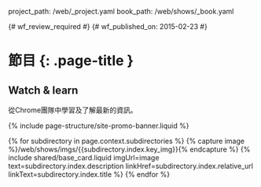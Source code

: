 project_path: /web/_project.yaml
book_path: /web/shows/_book.yaml

{# wf_review_required #}
{# wf_published_on: 2015-02-23 #}

# 節目 {: .page-title }




<div class="wf-subheading">
  <div class="page-content">
    <h2>Watch &amp; learn</h2>
    <p class="mdl-typography--font-light">
      從Chrome團隊中學習及了解最新的資訊。
    </p>
  </div>
</div>

{% include page-structure/site-promo-banner.liquid %}

<div class="page-content">
  <div class="mdl-grid">
    {% for subdirectory in page.context.subdirectories %}
      {% capture image %}/web/shows/imgs/{{subdirectory.index.key_img}}{% endcapture %}
      {% include shared/base_card.liquid imgUrl=image text=subdirectory.index.description linkHref=subdirectory.index.relative_url linkText=subdirectory.index.title %}
    {% endfor %}
  </div>
</div>
